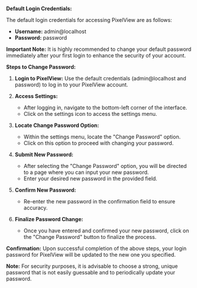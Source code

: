 **Default Login Credentials:**

The default login credentials for accessing PixelView are as follows:

- **Username:** admin@localhost
- **Password:** password

**Important Note:** It is highly recommended to change your default password immediately after your first login to enhance the security of your account.

**Steps to Change Password:**

1. **Login to PixelView:** Use the default credentials (admin@localhost and password) to log in to your PixelView account.
    
2. **Access Settings:**
    
    - After logging in, navigate to the bottom-left corner of the interface.
    - Click on the settings icon to access the settings menu.
3. **Locate Change Password Option:**
    
    - Within the settings menu, locate the "Change Password" option.
    - Click on this option to proceed with changing your password.
4. **Submit New Password:**
    
    - After selecting the "Change Password" option, you will be directed to a page where you can input your new password.
    - Enter your desired new password in the provided field.
5. **Confirm New Password:**
    
    - Re-enter the new password in the confirmation field to ensure accuracy.
6. **Finalize Password Change:**
    
    - Once you have entered and confirmed your new password, click on the "Change Password" button to finalize the process.

**Confirmation:** Upon successful completion of the above steps, your login password for PixelView will be updated to the new one you specified.

**Note:** For security purposes, it is advisable to choose a strong, unique password that is not easily guessable and to periodically update your password.